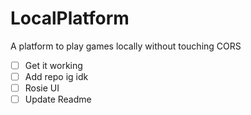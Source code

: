 # LocalPlatform
A platform to play games locally without touching CORS

- [ ] Get it working
- [ ] Add repo ig idk
- [ ] Rosie UI
- [ ] Update Readme
